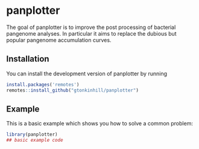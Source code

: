 
# panplotter

<!-- badges: start -->
<!-- badges: end -->

The goal of panplotter is to improve the post processing of bacterial pangenome analyses. In particular it aims to replace the dubious but popular pangenome accumulation curves.

## Installation

You can install the development version of panplotter by running

``` r
install.packages('remotes')
remotes::install_github("gtonkinhill/panplotter")
```

## Example

This is a basic example which shows you how to solve a common problem:

``` r
library(panplotter)
## basic example code
```

